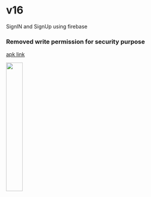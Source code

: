 # v16
SignIN and SignUp using firebase
### Removed write permission for security purpose
[apk link](https://github.com/gs1719/v16/releases/download/v1.0/till_16.apk)

<img src="https://user-images.githubusercontent.com/52217208/219972096-fbb2938e-ce47-47ec-ab1f-a6259ccfb4db.mp4" width=30% height=30%>





